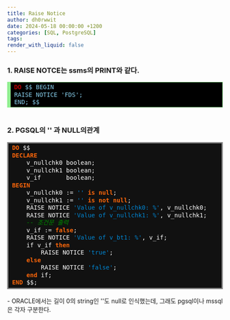 ```yaml
---
title: Raise Notice
author: dh0rwwit
date: 2024-05-18 00:00:00 +1200
categories: [SQL, PostgreSQL]
tags: 
render_with_liquid: false
---
```


### 1. RAISE NOTCE는 ssms의 PRINT와 같다.
<!-- HTML generated using hilite.me -->
<div style="background: #000000; overflow:auto;width:auto;border:solid lightgreen;background:black;border-width:.1em .1em .1em .6em;padding:.2em .6em;"><pre style="margin: 0; line-height: 125%"><span style="color: #ff0000">DO</span> <span style="color: #87ceeb">$$ BEGIN</span>
<span style="color: #87ceeb">RAISE NOTICE &#39;FDS&#39;;</span>
<span style="color: #87ceeb">END; $$</span>
</pre></div>

<br>

### 2. PGSQL의 '' 과 NULL의관계
<!-- HTML generated using hilite.me -->
<div style="background: #111111; overflow:auto;width:auto;border:solid gray;border-width:.em .1em .1em .4em;padding:.2em .6em;"><pre style="margin: 0; line-height: 125%"><span style="color: #fb660a; font-weight: bold">DO</span> <span style="color: #ffffff">$$</span>
<span style="color: #fb660a; font-weight: bold">DECLARE</span>
    <span style="color: #ffffff">v_nullchk0</span> <span style="color: #ffffff">boolean;</span>
    <span style="color: #ffffff">v_nullchk1</span> <span style="color: #ffffff">boolean;</span>
    <span style="color: #ffffff">v_if</span>	   <span style="color: #ffffff">boolean;</span>
<span style="color: #fb660a; font-weight: bold">BEGIN</span>
    <span style="color: #ffffff">v_nullchk0</span> <span style="color: #ffffff">:=</span> <span style="color: #0086d2">&#39;&#39;</span> <span style="color: #fb660a; font-weight: bold">is</span> <span style="color: #fb660a; font-weight: bold">null</span><span style="color: #ffffff">;</span>
    <span style="color: #ffffff">v_nullchk1</span> <span style="color: #ffffff">:=</span> <span style="color: #0086d2">&#39;&#39;</span> <span style="color: #fb660a; font-weight: bold">is</span> <span style="color: #fb660a; font-weight: bold">not</span> <span style="color: #fb660a; font-weight: bold">null</span><span style="color: #ffffff">;</span>
    <span style="color: #ffffff">RAISE</span> <span style="color: #ffffff">NOTICE</span> <span style="color: #0086d2">&#39;Value of v_nullchk0: %&#39;</span><span style="color: #ffffff">,</span> <span style="color: #ffffff">v_nullchk0;</span>	
    <span style="color: #ffffff">RAISE</span> <span style="color: #ffffff">NOTICE</span> <span style="color: #0086d2">&#39;Value of v_nullchk1: %&#39;</span><span style="color: #ffffff">,</span> <span style="color: #ffffff">v_nullchk1;</span>
    <span style="color: #008800; font-style: italic; background-color: #0f140f">-- 조건문 출력</span>
    <span style="color: #ffffff">v_if</span> <span style="color: #ffffff">:=</span> <span style="color: #fb660a; font-weight: bold">false</span><span style="color: #ffffff">;</span>
    <span style="color: #ffffff">RAISE</span> <span style="color: #ffffff">NOTICE</span> <span style="color: #0086d2">&#39;Value of v_bt1: %&#39;</span><span style="color: #ffffff">,</span> <span style="color: #ffffff">v_if;</span>
    <span style="color: #ffffff">if</span> <span style="color: #ffffff">v_if</span> <span style="color: #fb660a; font-weight: bold">then</span>
        <span style="color: #ffffff">RAISE</span> <span style="color: #ffffff">NOTICE</span> <span style="color: #0086d2">&#39;true&#39;</span><span style="color: #ffffff">;</span>
    <span style="color: #fb660a; font-weight: bold">else</span> 
        <span style="color: #ffffff">RAISE</span> <span style="color: #ffffff">NOTICE</span> <span style="color: #0086d2">&#39;false&#39;</span><span style="color: #ffffff">;</span>
    <span style="color: #fb660a; font-weight: bold">end</span> <span style="color: #ffffff">if;</span>
<span style="color: #fb660a; font-weight: bold">END</span> <span style="color: #ffffff">$$;</span>
</pre></div>


<br>
- ORACLE에서는 길이 0의 string인 ''도 null로 인식했는데, 그래도 pgsql이나 mssql은 각자 구분한다.
